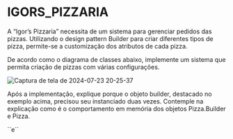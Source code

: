 # IGORS_PIZZARIA

A “Igor’s Pizzaria” necessita de um sistema para gerenciar pedidos das pizzas. Utilizando o design pattern Builder
para criar diferentes tipos de pizza, permite-se a customização dos atributos de cada pizza. 

De acordo como o diagrama de classes abaixo, implemente um sistema que permita criação de pizzas com várias
configurações.

![Captura de tela de 2024-07-23 20-25-37](https://github.com/user-attachments/assets/f9964343-3abb-4c88-a1f5-13f309b4c117)

Após a implementação, explique porque o objeto builder, destacado no exemplo acima, precisou seu instanciado
duas vezes. Contemple na explicação como é o comportamento em memória dos objetos Pizza.Builder e Pizza.

´´e´´

